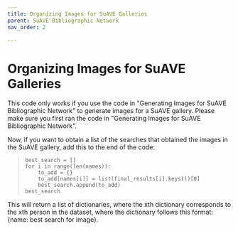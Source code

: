 ```yaml
---
title: Organizing Images for SuAVE Galleries
parent: SuAVE Bibliographic Network
nav_order: 2

---
```


# Organizing Images for SuAVE Galleries

This code only works if you use the code in "Generating Images for SuAVE Bibliographic Network" to generate images for a SuAVE gallery. Please make sure you first ran the code in "Generating Images for SuAVE Bibliographic Network".

Now, if you want to obtain a list of the searches that obtained the images in the SuAVE gallery, add this to the end of the code:

>     best_search = []
>     for i in range(len(names)):
>         to_add = {}
>         to_add[names[i]] = list(final_results[i].keys())[0]
>         best_search.append(to_add)
>     best_search

This will return a list of dictionaries, where the xth dictionary corresponds to the xth person in the dataset, where the dictionary follows this format: {name: best search for image}.
